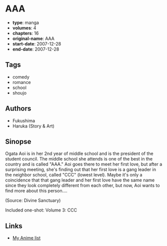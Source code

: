 # AAA

-   **type**: manga
-   **volumes**: 4
-   **chapters**: 16
-   **original-name**: AAA
-   **start-date**: 2007-12-28
-   **end-date**: 2007-12-28

## Tags

-   comedy
-   romance
-   school
-   shoujo

## Authors

-   Fukushima
-   Haruka (Story & Art)

## Sinopse

Ogata Aoi is in her 2nd year of middle school and is the president of the student council. The middle school she attends is one of the best in the country and is called "AAA." Aoi goes there to meet her first love, but after a surprising meeting, she's finding out that her first love is a gang leader in the neighbor school, called "CCC" (lowest level). Maybe it's only a coincidence that that gang leader and her first love have the same name since they look completely different from each other, but now, Aoi wants to find more about this person....

(Source: Divine Sanctuary)

Included one-shot:
Volume 3: CCC

## Links

-   [My Anime list](https://myanimelist.net/manga/3721/AAA)

